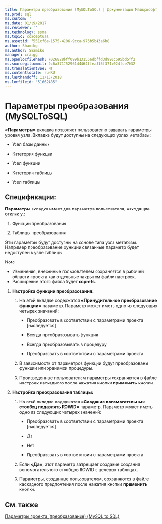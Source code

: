 ```yaml
---
title: Параметры преобразования (MySQLToSQL) | Документация Майкрософт
ms.prod: sql
ms.custom: ''
ms.date: 01/19/2017
ms.reviewer: ''
ms.technology: ssma
ms.topic: conceptual
ms.assetid: f551cf6e-1575-4206-9cca-975b5b43a6b8
author: Shamikg
ms.author: Shamikg
manager: craigg
ms.openlocfilehash: 7026828bff099b131556dbffd3d990c695bd5ff2
ms.sourcegitcommit: 9c6a37175296144464ffea815f371c024fce7032
ms.translationtype: MT
ms.contentlocale: ru-RU
ms.lasthandoff: 11/15/2018
ms.locfileid: "51662485"
---
```

# <a name="conversion-settings-mysqltosql"></a>Параметры преобразования (MySQLToSQL)
**«Параметры»** вкладка позволяет пользователю задавать параметры уровня узла. Вкладке будут доступны на следующих узлах метабазы:  
  
-   Узел базы данных  
  
-   Категория функции  
  
-   Узел функции  
  
-   Категории таблицы  
  
-   Узел таблицы  
  
## <a name="specifications"></a>Спецификации:  
**Параметры** вкладка имеет два параметра пользователя, находящие отклик у.:  
  
1.  Функции преобразования  
  
2.  Таблицы преобразования  
  
Эти параметры будут доступны на основе типа узла метабазы. Например преобразование функции связанные параметр будет недоступен в узле таблицы  
  
> [!NOTE]  
> -   Изменения, внесенные пользователем сохраняется в рабочей области проекта как отдельные закрытом файле настроек.  
> -   Расширение этого файла будет **ccprefs**.  
  
1.  **Настройка функции преобразования:**  
  
    1.  На этой вкладке содержатся **«Принудительное преобразование функции»** параметр. Параметр может иметь одно из следующих четырех значений:  
  
        -   Преобразовать в соответствии с параметрами проекта [наследуется]  
  
        -   Всегда преобразовывать функции  
  
        -   Всегда преобразовывать в процедуру  
  
        -   Преобразовать в соответствии с параметрами проекта  
  
    2.  В зависимости от параметров функции будут преобразованы функции или хранимой процедуры.  
  
    3.  Произведенные пользователем параметры сохраняются в файле настроек каскадного после нажатия кнопки **применить** кнопки.  
  
2.  **Настройка преобразования таблицы:**  
  
    1.  На этой вкладке содержатся **«Создание вспомогательных столбец подавлять ROWID»** параметр. Параметр может иметь одно из следующих четырех значений:  
  
        -   Преобразовать в соответствии с параметрами проекта [наследуется]  
  
        -   Да  
  
        -   Нет  
  
        -   Преобразовать в соответствии с параметрами проекта  
  
    2.  Если **«Да»**, этот параметр запрещает создание создания вспомогательного столбцов ROWID в целевых таблицах.  
  
    3.  Параметры, созданные пользователем, сохраняются в файле каскадного предпочтения после нажатия кнопки **применить** кнопки.  
  
## <a name="see-also"></a>См. также  
[Параметры проекта (преобразование) (MySQL to SQL)](https://msdn.microsoft.com/7ad5fe44-6445-4ba8-a457-5af792631f11)  
  
